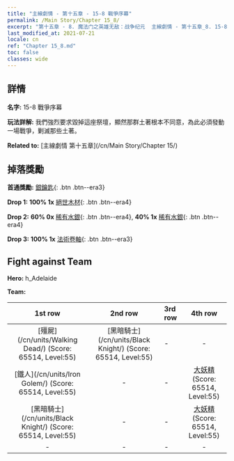 ```yaml
---
title: "主線劇情 - 第十五章 - 15-8 戰爭序幕"
permalink: /Main Story/Chapter 15_8/
excerpt: "第十五章 - 8. 魔法门之英雄无敌：战争纪元  主線劇情 - 第十五章_8. 15-8 戰爭序幕"
last_modified_at: 2021-07-21
locale: cn
ref: "Chapter 15_8.md"
toc: false
classes: wide
---
```


## 詳情

 **名字:** 15-8 戰爭序幕

 **玩法詳解:** 我們強烈要求毀掉這座祭壇，顯然那群土著根本不同意，為此必須發動一場戰爭，剿滅那些土著。

 **Related to:** [主線劇情 第十五章](/cn/Main Story/Chapter 15/)

## 掉落獎勵

 **首通獎勵:** [銀鑰匙](/cn/Items/con_693/){: .btn .btn--era3}

 **Drop 1:** **100% 1x** [絕世木材](/cn/Items/mat_48/){: .btn .btn--era4}

 **Drop 2:** **60% 0x** [稀有水銀](/cn/Items/mat_42/){: .btn .btn--era4}, **40% 1x** [稀有水銀](/cn/Items/mat_42/){: .btn .btn--era4}

 **Drop 3:** **100% 1x** [法術卷軸](/cn/Items/con_694/){: .btn .btn--era3}


## Fight against Team
 **Hero:** h_Adelaide

 **Team:**


  | 1st row | 2nd row | 3rd row | 4th row |
  |:----:|:----:|:----|:----:|
  | [殭屍](/cn/units/Walking Dead/) (Score: 65514, Level:55)  | [黑暗騎士](/cn/units/Black Knight/) (Score: 65514, Level:55)  | - | - |
  | [鐵人](/cn/units/Iron Golem/) (Score: 65514, Level:55)  | - | - | [大妖精](/cn/units/Gremlin/) (Score: 65514, Level:55)  |
  | [黑暗騎士](/cn/units/Black Knight/) (Score: 65514, Level:55)  | - | - | [大妖精](/cn/units/Gremlin/) (Score: 65514, Level:55)  |
  | - | - | - | - |


